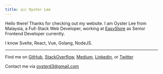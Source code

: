 ```yaml
---
title: 🇲🇾 Oyster Lee
---
```


<Stars />

Hello there! Thanks for checking out my website. 
I am Oyster Lee from Malaysia, a Full-Stack Web Developer, working at [EasyStore](https://www.easystore.co/en-my) as Senior Frontend Developer currently.

I know Svelte, React, Vue, Golang, NodeJS.

---

Find me on [GitHub](https://github.com/OysterD3), [StackOverflow](https://stackoverflow.com/users/6820538/oysterd3), [Medium](https://blog.oysterlee.dev/), 
[Linkedin](https://www.linkedin.com/in/oysterlee/), or [Twitter](https://twitter.com/OysterD3)

Contact me via [oysterd3@gmail.com](mailto:oysterd3@gmail.com)
